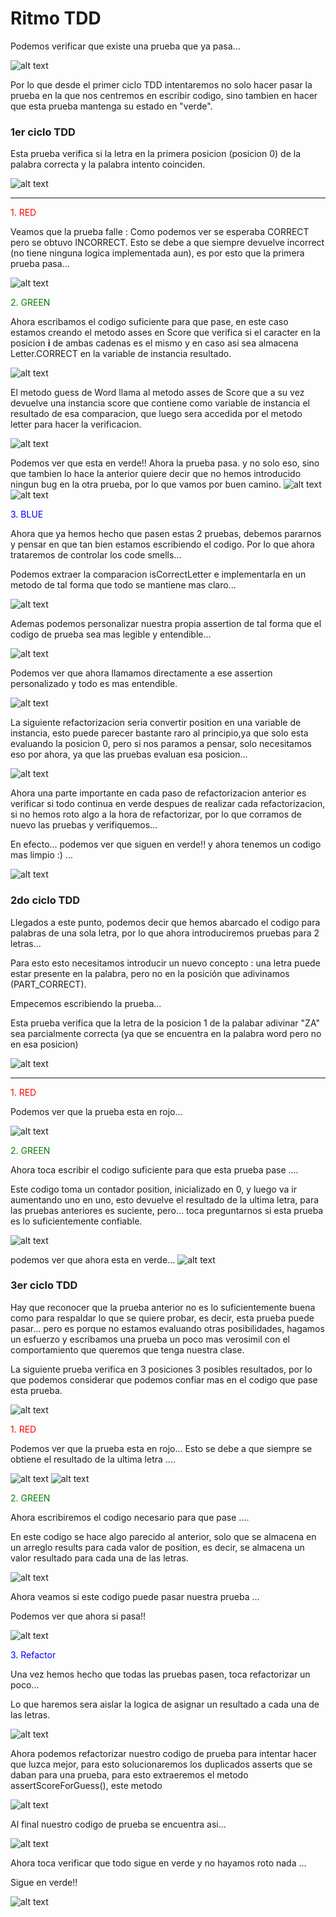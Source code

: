 
# Ritmo TDD

Podemos verificar que existe una prueba que ya pasa...

![alt text](Imagenes/image-5.png)

Por lo que desde el primer ciclo TDD intentaremos no solo hacer pasar la prueba en la que nos centremos en escribir codigo, sino tambien en hacer que esta prueba mantenga su estado en "verde".

### 1er ciclo TDD

Esta prueba verifica si la letra en la primera posicion (posicion 0) de la  palabra correcta y la palabra intento coinciden.

![alt text](Imagenes/image-10.png)

-------------------------

 <span style="color:red;">1. RED</span>

Veamos que la prueba falle :
Como podemos ver se esperaba CORRECT pero se obtuvo INCORRECT. Esto se debe a que siempre devuelve incorrect (no tiene ninguna logica implementada aun), es por esto que la primera prueba pasa...

![alt text](Imagenes/image.png)

 <span style="color:green;">2. GREEN</span>

Ahora escribamos el codigo suficiente para que pase, en este caso estamos creando el metodo asses en Score que verifica si el caracter en la posicion **i** de ambas cadenas es el mismo y en caso asi sea almacena Letter.CORRECT en la variable de instancia resultado.

![alt text](Imagenes/image-2.png)

El metodo guess de Word llama al metodo asses de Score que a su vez devuelve una instancia score que contiene como variable de instancia el resultado de esa comparacion, que luego sera accedida por el metodo letter para hacer la verificacion.

![alt text](Imagenes/image-8.png)

Podemos ver que esta en verde!! Ahora la prueba pasa. y no solo eso, sino que tambien lo hace la anterior quiere decir que no hemos introducido ningun bug en la otra prueba, por lo que vamos por buen camino.
![alt text](Imagenes/image-6.png)
![alt text](Imagenes/image-7.png)


 <span style="color:blue;">3. BLUE</span>

 Ahora que ya hemos hecho que pasen estas 2 pruebas, debemos pararnos y pensar en que tan bien estamos escribiendo el codigo. Por lo que ahora trataremos de controlar los code smells...

 Podemos extraer la comparacion isCorrectLetter e implementarla en un metodo de tal forma que todo se mantiene mas claro...

 ![alt text](Imagenes/image-9.png)

 Ademas podemos personalizar nuestra propia assertion de tal forma que el codigo de prueba sea mas legible y entendible...

 ![alt text](Imagenes/image-12.png)

Podemos ver que ahora llamamos directamente a ese assertion personalizado y todo es mas entendible.

 ![alt text](Imagenes/image-13.png)

La siguiente refactorizacion seria convertir position en una variable de instancia, esto puede parecer bastante raro al principio,ya que solo esta evaluando la posicion 0, pero si nos paramos a pensar, solo necesitamos eso por ahora, ya que las pruebas evaluan esa posicion...

![alt text](Imagenes/image-14.png)

Ahora una parte importante en cada paso de refactorizacion anterior es verificar si todo continua en verde despues de realizar cada refactorizacion, si no hemos roto algo a la hora de refactorizar, por lo que corramos de nuevo las pruebas y verifiquemos...

En efecto... podemos ver que siguen en verde!! y ahora tenemos un codigo mas limpio :) ...

![alt text](Imagenes/image-11.png)

### 2do ciclo TDD

Llegados a este punto, podemos decir que hemos abarcado el codigo para palabras de una sola letra, por lo que ahora introduciremos pruebas para 2 letras...

Para esto esto necesitamos introducir un nuevo concepto : una letra puede estar presente en la palabra, pero no en la posición que adivinamos (PART_CORRECT).

Empecemos escribiendo la prueba...

Esta prueba verifica que la letra de la  posicion 1 de la palabar adivinar "ZA" sea parcialmente correcta (ya que se encuentra en la palabra word pero no en esa posicion)

![alt text](Imagenes/image-15.png)


-------------------------

 <span style="color:red;">1. RED</span>
 
 Podemos ver que la prueba esta en rojo...

![alt text](Imagenes/image-20.png)


 <span style="color:green;">2. GREEN</span>

Ahora toca escribir el codigo suficiente para que esta prueba pase ....

Este codigo toma un contador position, inicializado en 0, y luego va ir aumentando uno en uno, esto devuelve el resultado de la ultima letra, para las pruebas anteriores es suciente, pero... toca preguntarnos si esta prueba es lo suficientemente confiable.

![alt text](Imagenes/image-22.png)

podemos ver que ahora esta en verde...
![alt text](Imagenes/image-23.png)



### 3er ciclo TDD

Hay que reconocer que la prueba anterior no es lo suficientemente buena como para respaldar lo que se quiere probar, es decir, esta prueba puede pasar... pero es porque no estamos evaluando otras posibilidades, hagamos un esfuerzo y escribamos una prueba un poco mas verosimil con el comportamiento que queremos que tenga nuestra clase.

La siguiente prueba verifica en 3 posiciones 3 posibles resultados, por lo que podemos considerar que podemos confiar mas en el codigo que pase esta prueba.


![alt text](Imagenes/image-17.png)

 <span style="color:red;">1. RED</span>


 Podemos ver que la prueba esta en rojo...
 Esto se debe a que siempre se obtiene el resultado de la ultima letra ....

![alt text](Imagenes/image-18.png)
![alt text](Imagenes/image-19.png)

 <span style="color:green;">2. GREEN</span>

 Ahora escribiremos el codigo necesario para que pase ....

En este codigo se hace algo parecido al anterior, solo que se almacena en un arreglo results para cada valor de position, es decir, se almacena un valor resultado para cada una de las letras.

![alt text](Imagenes/image-25.png)

Ahora veamos si este codigo puede pasar nuestra prueba ... 

Podemos ver que ahora si pasa!!

![alt text](Imagenes/image-26.png)



 <span style="color:blue;">3. Refactor</span>


Una vez hemos hecho que todas las pruebas pasen, toca refactorizar un poco...

Lo que haremos sera aislar la logica de asignar un resultado a cada una de las letras.

![alt text](Imagenes/image-27.png)

Ahora podemos refactorizar nuestro codigo de prueba para intentar hacer que luzca mejor, para esto solucionaremos los duplicados asserts que se daban para una prueba, para esto extraeremos el metodo assertScoreForGuess(), este metodo 

![alt text](Imagenes/image-29.png)

Al final nuestro codigo de prueba se encuentra asi...

![alt text](Imagenes/image-31.png)


Ahora toca verificar que todo sigue en verde y no hayamos roto nada ...

Sigue en verde!!

![alt text](Imagenes/image-28.png)


